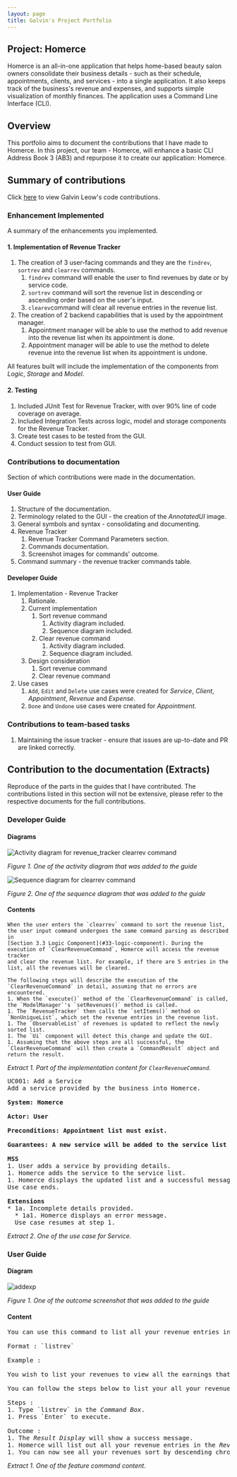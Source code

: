 ```yaml
---
layout: page
title: Galvin's Project Portfolio
---
```


## Project: Homerce
Homerce is an all-in-one application that helps home-based beauty salon owners consolidate their business details - 
such as their schedule, appointments, clients, and services - into a single application. It also keeps track of the business's
revenue and expenses, and supports simple visualization of monthly finances.
The application uses a Command Line Interface (CLI).

## Overview
This portfolio aims to document the contributions that I have made to Homerce. In this project, our team - Homerce,
will enhance a basic CLI Address Book 3 (AB3) and repurpose it to create our application: Homerce.

## Summary of contributions

Click [here](https://nus-cs2103-ay2021s1.github.io/tp-dashboard/#breakdown=true&search=galvinleow&sort=groupTitle&sortWithin=title&since=2020-08-14&timeframe=commit&mergegroup=&groupSelect=groupByRepos&checkedFileTypes=docs~functional-code~test-code~other&tabOpen=true&tabType=authorship&zFR=false&tabAuthor=galvinleow&tabRepo=AY2021S1-CS2103T-W13-3%2Ftp%5Bmaster%5D&authorshipIsMergeGroup=false&authorshipFileTypes=docs~functional-code~test-code)
to view Galvin Leow's code contributions.

### Enhancement Implemented

A summary of the enhancements you implemented.

#### 1. Implementation of Revenue Tracker

1. The creation of 3 user-facing commands and they are the `findrev`, `sortrev` and `clearrev` commands.
    1. `findrev` command will enable the user to find revenues by date or by service code.
    1. `sortrev` command will sort the revenue list in descending or ascending order based on the user's input.
    1. `clearev`command will clear all revenue entries in the revenue list.
2. The creation of 2 backend capabilities that is used by the appointment manager.
    1. Appointment manager will be able to use the method to add revenue into the revenue list when its appointment is done.
    1. Appointment manager will be able to use the method to delete revenue into the revenue list when its appointment is undone.

All features built will include the implementation of the components from _Logic_, _Storage_ and _Model_.

#### 2. Testing

1. Included JUnit Test for Revenue Tracker, with over 90% line of code coverage on average.
1. Included Integration Tests across logic, model and storage components for the Revenue Tracker.
1. Create test cases to be tested from the GUI.
1. Conduct session to test from GUI.

### Contributions to documentation

Section of which contributions were made in the documentation.

#### User Guide

1. Structure of the documentation.
1. Terminology related to the GUI - the creation of the _AnnotatedUI_ image.
1. General symbols and syntax - consolidating and documenting.
1. Revenue Tracker
    1. Revenue Tracker Command Parameters section.
    1. Commands documentation.
    1. Screenshot images for commands' outcome.
1. Command summary - the revenue tracker commands table.


#### Developer Guide

1. Implementation - Revenue Tracker
    1. Rationale.
    1. Current implementation
        1. Sort revenue command
            1. Activity diagram included.
            1. Sequence diagram included.
        1. Clear revenue command
            1. Activity diagram included.
            1. Sequence diagram included.
    1. Design consideration
        1. Sort revenue command
        1. Clear revenue command
1. Use cases
    1. `Add`, `Edit` and `Delete` use cases were created for _Service_, _Client_, _Appointment_, _Revenue_ and _Expense_.
    1. `Done` and `Undone` use cases were created for _Appointment_.
    
### Contributions to team-based tasks

1. Maintaining the issue tracker - ensure that issues are up-to-date and PR are linked correctly.

<div style="page-break-after: always;"></div>

## Contribution to the documentation (Extracts)

Reproduce of the parts in the guides that I have contributed. 
The contributions listed in this section will not be extensive, 
please refer to the respective documents for the full contributions.

### Developer Guide

#### Diagrams

![Activity diagram for revenue_tracker clearrev command](../images/revenue/ClearRevenueActivityDiagram.png)

_Figure 1. One of the activity diagram that was added to the guide_

![Sequence diagram for clearrev command](../images/revenue/ClearRevenueSD.png)

_Figure 2. One of the sequence diagram that was added to the guide_

#### Contents

```
When the user enters the `clearrev` command to sort the revenue list, the user input command undergoes the same command parsing as described in
[Section 3.3 Logic Component](#33-logic-component). During the execution of `ClearRevenueCommand`, Homerce will access the revenue tracker
and clear the revenue list. For example, if there are 5 entries in the list, all the revenues will be cleared.

The following steps will describe the execution of the `ClearRevenueCommand` in detail, assuming that no errors are encountered.
1. When the `execute()` method of the `ClearRevenueCommand` is called, the `ModelManager`'s `setRevenues()` method is called.
1. The `RevenueTracker` then calls the `setItems()` method on `NonUniqueList`, which set the revenue entries in the revenue list.
1. The `ObservableList` of revenues is updated to reflect the newly sorted list.
1. The `Ui` component will detect this change and update the GUI.
1. Assuming that the above steps are all successful, the `ClearRevenueCommand` will then create a `CommandResult` object and return the result.
```

_Extract 1. Part of the implementation content for `ClearRevenueCommand`._

<pre>
UC001: Add a Service
Add a service provided by the business into Homerce.

<b>System: Homerce</b> 

<b>Actor: User</b>

<b>Preconditions: Appointment list must exist.</b>

<b>Guarantees: A new service will be added to the service list upon successful command.</b>

<b>MSS</b>
1. User adds a service by providing details.
1. Homerce adds the service to the service list.
1. Homerce displays the updated list and a successful message.
Use case ends.

<b>Extensions</b>
* 1a. Incomplete details provided.
  * 1a1. Homerce displays an error message.
  Use case resumes at step 1.
</pre>

_Extract 2. One of the use case for Service._

### User Guide

#### Diagram

![addexp](../images/revenue/FindRevenue.png)

_Figure 1. One of the outcome screenshot that was added to the guide_

#### Content

<pre>
You can use this command to list all your revenue entries in Homerce. The list will be sorted by descending chronological order.

Format : `listrev`

Example :

You wish to list your revenues to view all the earnings that you currently have.

You can follow the steps below to list your all your revenue entries.

Steps :
1. Type `listrev` in the <i>Command Box</i>.
1. Press `Enter` to execute. 

Outcome : 
1. The <i>Result Display</i> will show a success message.
1. Homerce will list out all your revenue entries in the <i>Revenue</i> tab.
1. You can now see all your revenues sort by descending chronological order.
</pre>

_Extract 1. One of the feature command content._
